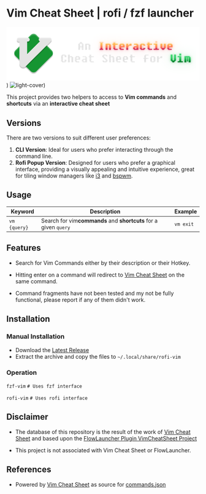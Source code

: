 # Vim Cheat Sheet | rofi / fzf launcher

![dark-cover](https://github.com/ubuntupunk/vim-cheat/blob/main/src/rofi_vim/readme/Dark-Cover.png))
![light-cover](https://github.com/ubuntpunk/rofi-vim/blob/main/src/rofi_vim/readme/Light-Cover.png))

This project provides two helpers to access to **Vim commands** and **shortcuts** via an **interactive cheat sheet**


## Versions

There are two versions to suit different user preferences:

1. **CLI Version**: Ideal for users who prefer interacting through the command line.
2. **Rofi Popup Version**: Designed for users who prefer a graphical interface, providing a visually appealing and intuitive experience, great for tiling window managers like [i3](https://i3wm.org/) and [bspwm](https://github.com/baskerville/bspwm).

## Usage

| Keyword        | Description                                                                    | Example     |
| -------------- | ------------------------------------------------------------------------------ | ----------- |
| ``vm {query}`` | Search for vim**commands** and **shortcuts** for a given `query` | `vm exit` |

## Features

* Search for Vim Commands either by their description or their Hotkey.
* Hitting enter on a command will redirect to [Vim Cheat Sheet](https://vim.rtorr.com/ "rtorr website") on the same command.

* Command fragments have not been tested and my not be fully functional, please report if any of them didn't work.

## Installation

### Manual Installation

* Download the [Latest Release](https://github.com/ubuntpunk/rofi-vim/releases/latest)
* Extract the archive and copy the files to `~/.local/share/rofi-vim`


### Operation
`fzf-vim`  `# Uses fzf interface`

`rofi-vim`  `# Uses rofi interface`

## Disclaimer

* The database of this repository is the result of the work of [Vim Cheat Sheet](https://vim.rtorr.com/ "rtorr website")
and based upon the [FlowLauncher Plugin VimCheatSheet Project](https://github.com/MoAlSeifi/Flow.Launcher.Plugin.VimCheatSheet)

* This project is not associated with Vim Cheat Sheet or FlowLauncher.

## References

- Powered by [Vim Cheat Sheet](https://vim.rtorr.com/ "rtorr website") as source for [commands.json](https://github.com/ubuntpunk/rofi-vim/blob/main/db/commands.json "commands json database")
